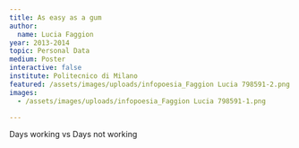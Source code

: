 ```yaml
---
title: As easy as a gum
author:
  name: Lucia Faggion
year: 2013-2014
topic: Personal Data
medium: Poster
interactive: false
institute: Politecnico di Milano
featured: /assets/images/uploads/infopoesia_Faggion Lucia 798591-2.png
images:
  - /assets/images/uploads/infopoesia_Faggion Lucia 798591-1.png

---
```

Days working vs Days not working
